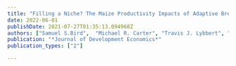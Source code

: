 ```yaml
---
title: "Filling a Niche? The Maize Productivity Impacts of Adaptive Breeding by a Local Seed Company in Kenya"
date: 2022-06-01
publishDate: 2021-07-27T01:35:13.094968Z
authors: ["Samuel S.Bird",  "Michael R. Carter", "Travis J. Lybbert", "Mary Mathenge", "Timothy Njagi", "Emilia Tjernström",]
publication: "*Journal of Development Economics*"
publication_types: ["2"]

---
```

